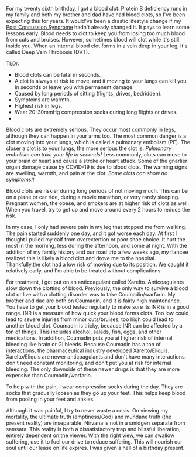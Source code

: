 For my twenty sixth birthday, I got a blood clot. Protein S deficiency runs in my family and both my brother and dad have had blood clots, so I've been expecting this for years. It would've been a drastic lifestyle change if my [Post Concussion Syndrome](https://uklineale.github.io/2020/06/21/concussion-and-post-concussion-syndrome-guide.html) hadn't already changed it. It pays to learn some lessons early. Blood needs to clot to keep you from losing too much blood from cuts and bruises. However, sometimes blood will clot while it's still inside you. When an internal blood clot forms in a vein deep in your leg, it's called Deep Vein Throbosis (DVT).

Tl;Dr:
- Blood clots can be fatal in seconds.
- A clot is always at risk to move, and it moving to your lungs can kill you in seconds or leave you with permanent damage.
- Caused by long periods of sitting (flights, drives, bedridden).
- Symptoms are warmth, 
- Highest risk in legs. 
- Wear 20-30mmHg compression socks during long flights or drives.
- 

Blood clots are extremely serious. They occur most commonly in legs, although they can happen in your arms too. The most common danger is a clot moving into your lungs, which is called a pulmonary embolism (PE). The closer a clot is to your lungs, the more serious the clot is. *Pulmonary embolism can take your life in seconds!* Less commonly, clots can move to your brain or heart and cause a stroke or heart attack. Some of the gnarlier organ damage cause by COVID-19 is due to blood clots. The warning signs are swelling, warmth, and pain at the clot. *Some clots can show no symptoms!!* 

Blood clots are riskier during long periods of not moving much. This can be on a plane or car ride, during a movie marathon, or very rarely sleeping. Pregnant women, the obese, and smokers are at higher risk of clots as well. When you travel, try to get up and move around every 2 hours to reduce the risk.

In my case, I only had severe pain in my leg that stopped me from walking. The pain started suddenly one day, and it got worse each day. At first I thought I pulled my calf from overextertion or poor shoe choice. It hurt the most in the morning, less during the afternoon, and some at night. With the addition of my family history and our road trip a few weeks ago, my fiancee realized this is likely a blood clot and drove me to the hospital. Thankfully,the clot had a low risk of moving due to its position. We caught it relatively early, and I'm able to be treated without complications.

For treatment, I got put on an anticoagulant called Xarelto. Anticoagulants slow down the clotting of blood. Previously, the only way to survive a blood clot or live with a clotting disorder was to take Coumadin/warfarin. My brother and dad are both on Coumadin, and it is fairly high maintenance. You have to get your blood tested regularly to make sure its INR is in a good range. INR is a measure of how quick your blood forms clots. Too low could lead to severe injuries from minor cuts/bruises, too high could lead to another blood clot. Coumadin is tricky, because INR can be affected by a ton of things. This includes alcohol, salads, fish, eggs, and other medications. In addition, Coumadin puts you at higher risk of internal bleeding like brain or GI bleeds. Because Coumadin has a ton of interactions, the pharmaceutical industry developed Xarelto/Eliquis. Xarelto/Eliquis are newer anticoagulants and don't have many interactions, don't need constant monitoring, and don't put you at risk for internal bleeding. The only downside of these newer drugs is that they are more expensive than Coumadin/warfarin.

To help with the pain, I wear compression socks during the day. They are socks that gradually loosen as they go up your feet. This helps keep blood from pooling in your feet and ankles. 

Although it was painful, I try to never waste a crisis. On viewing my mortality, the ultimate truth (emptiness/God) and mundane truth (the present reality) are inseparable. Nirvana is not in a smidgen separate from samsara. This reality is both a dissatisfactory trap and blissful liberation, entirely dependent on the viewer. With the right view, we can swallow suffering, use it to fuel our drive to reduce suffering. This will nourish our soul until our lease on life expires. I was given a hell of a birthday present.